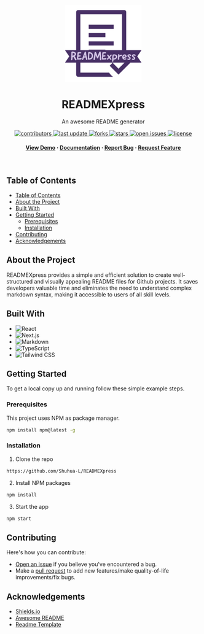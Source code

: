 <div align="center">

<img src="https://raw.githubusercontent.com/Shuhua-L/READMEXpress/main/public/logo.png" alt="Logo" width="200" height="auto">
<h1>READMEXpress</h1>
<p>An awesome README generator</p>

<!-- Badges -->

<p>
  <a href="https://github.com/Shuhua-L/READMEXpress/graphs/contributors">
    <img src="https://img.shields.io/github/contributors/Shuhua-L/READMEXpress" alt="contributors" />
  </a>
  <a href="">
    <img src="https://img.shields.io/github/last-commit/Shuhua-L/READMEXpress" alt="last update" />
  </a>
  <a href="https://github.com/Shuhua-L/READMEXpress/network/members">
    <img src="https://img.shields.io/github/forks/Shuhua-L/READMEXpress" alt="forks" />
  </a>
  <a href="https://github.com/Shuhua-L/READMEXpress/stargazers">
    <img src="https://img.shields.io/github/stars/Shuhua-L/READMEXpress" alt="stars" />
  </a>
  <a href="https://github.com/Shuhua-L/READMEXpress/issues/">
    <img src="https://img.shields.io/github/issues/Shuhua-L/READMEXpress" alt="open issues" />
  </a>
  <a href="https://github.com/Shuhua-L/READMEXpress/blob/master/LICENSE">
    <img src="https://img.shields.io/github/license/Shuhua-L/READMEXpress.svg" alt="license" />
  </a>
</p>

<h4>
  <a href="https://github.com/Shuhua-L/READMEXpress/">View Demo</a>
  <span> · </span>
    <a href="https://github.com/Shuhua-L/READMEXpress">Documentation</a>
  <span> · </span>
    <a href="https://github.com/Shuhua-L/READMEXpress/issues/">Report Bug</a>
  <span> · </span>
    <a href="https://github.com/Shuhua-L/READMEXpress/issues/">Request Feature</a>
  </h4>
</div>
<br />

<!-- Table Of Contents -->

## Table of Contents

- [Table of Contents](#table-of-contents)
- [About the Project](#about-the-project)
- [Built With](#built-with)
- [Getting Started](#getting-started)
  - [Prerequisites](#prerequisites)
  - [Installation](#installation)
- [Contributing](#contributing)
- [Acknowledgements](#acknowledgements)
<!-- End of Table Of Contents -->

## About the Project

READMEXpress provides a simple and efficient solution to create well-structured and visually appealing README files for Github projects. It saves developers valuable time and eliminates the need to understand complex markdown syntax, making it accessible to users of all skill levels.

## Built With

- ![React](https://img.shields.io/badge/react-%2320232a?style=for-the-badge&logo=react&logoColor=%2361DAFB)
- ![Next.js](https://img.shields.io/badge/nextjs-black?style=for-the-badge&logo=next.js&logoColor=white)
- ![Markdown](https://img.shields.io/badge/markdown-%23000000?style=for-the-badge&logo=markdown&logoColor=white)
- ![TypeScript](https://img.shields.io/badge/typescript-%23007ACC?style=for-the-badge&logo=typescript&logoColor=white)
- ![Tailwind CSS](https://img.shields.io/badge/tailwindcss-%2338B2AC?style=for-the-badge&logo=tailwind-css&logoColor=white)

## Getting Started

To get a local copy up and running follow these simple example steps.

### Prerequisites

This project uses NPM as package manager.

```bash
npm install npm@latest -g
```

### Installation

1. Clone the repo

```bash
https://github.com/Shuhua-L/READMEXpress
```

2. Install NPM packages

```bash
npm install
```

3. Start the app

```bash
npm start
```

## Contributing

Here's how you can contribute:

- [Open an issue]() if you believe you've encountered a bug.
- Make a [pull request]() to add new features/make quality-of-life improvements/fix bugs.

## Acknowledgements

- [Shields.io](https://shields.io/)
- [Awesome README](https://github.com/matiassingers/awesome-readme)
- [Readme Template](https://github.com/othneildrew/Best-README-Template)

